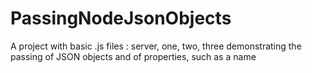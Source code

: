 # PassingNodeJsonObjects
A project with basic .js files : server, one, two, three demonstrating the passing of JSON objects and of properties, such as a name
